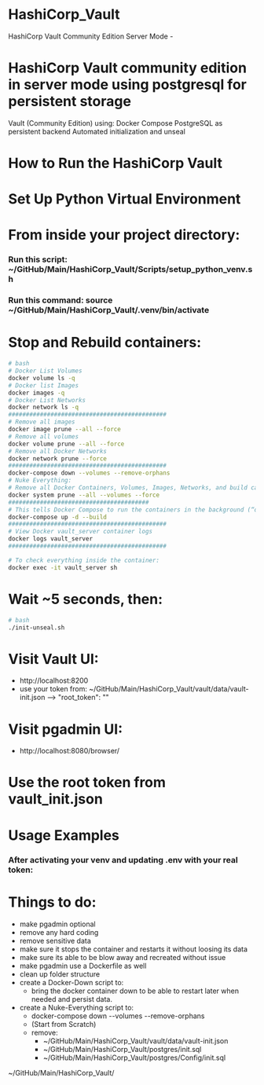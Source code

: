 # HashiCorp_Vault
HashiCorp Vault Community Edition Server Mode - 

# HashiCorp Vault community edition in server mode using postgresql for persistent storage
Vault (Community Edition) using:
Docker Compose
PostgreSQL as persistent backend
Automated initialization and unseal

# How to Run the HashiCorp Vault

# Set Up Python Virtual Environment

# From inside your project directory:
### Run this script: ~/GitHub/Main/HashiCorp_Vault/Scripts/setup_python_venv.sh
### Run this command: source ~/GitHub/Main/HashiCorp_Vault/.venv/bin/activate

# Stop and Rebuild containers:
```bash
# bash
# Docker List Volumes
docker volume ls -q
# Docker list Images
docker images -q
# Docker List Networks
docker network ls -q
#############################################
# Remove all images
docker image prune --all --force
# Remove all volumes
docker volume prune --all --force
# Remove all Docker Networks
docker network prune --force 
#############################################
docker-compose down --volumes --remove-orphans
# Nuke Everything:
# Remove all Docker Containers, Volumes, Images, Networks, and build cache
docker system prune --all --volumes --force
########################################
# This tells Docker Compose to run the containers in the background (“detached mode”).
docker-compose up -d --build
#############################################
# View Docker vault_server container logs
docker logs vault_server
#############################################
```

```bash
# To check everything inside the container:
docker exec -it vault_server sh
```



# Wait ~5 seconds, then:
```bash
# bash
./init-unseal.sh
```

# Visit Vault UI:
- http://localhost:8200
- use your token from: ~/GitHub/Main/HashiCorp_Vault/vault/data/vault-init.json --> "root_token": ""

# Visit pgadmin UI:
- http://localhost:8080/browser/

# Use the root token from vault_init.json

# Usage Examples
### After activating your venv and updating .env with your real token:

# Things to do:
- make pgadmin optional 
- remove any hard coding
- remove sensitive data 
- make sure it stops the container and restarts it without loosing its data
- make sure its able to be blow away and recreated without issue
- make pgadmin use a Dockerfile as well
- clean up folder structure
- create a Docker-Down script to:
    - bring the docker container down to be able to restart later when needed and persist data.
- create a Nuke-Everything script to:
    - docker-compose down --volumes --remove-orphans
    - (Start from Scratch)
    - remove:  
        - ~/GitHub/Main/HashiCorp_Vault/vault/data/vault-init.json
        - ~/GitHub/Main/HashiCorp_Vault/postgres/init.sql
        - ~/GitHub/Main/HashiCorp_Vault/postgres/Config/init.sql

~/GitHub/Main/HashiCorp_Vault/
